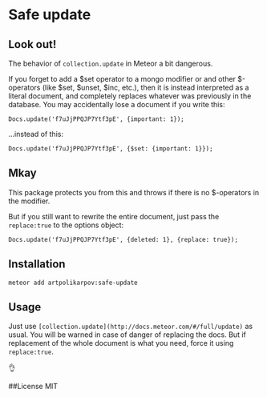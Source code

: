 # Safe update
## Look out!
The behavior of `collection.update` in Meteor a bit dangerous.

If you forget to add a $set operator to a mongo modifier or and other $-operators (like $set, $unset, $inc, etc.), then it is instead interpreted as a literal document, and completely replaces whatever was previously in the database.
You may accidentally lose a document if you write this:
```
Docs.update('f7uJjPPQJP7Ytf3pE', {important: 1});
```

...instead of this:
```
Docs.update('f7uJjPPQJP7Ytf3pE', {$set: {important: 1}});
```


## Mkay
This package protects you from this and throws if there is no $-operators in the modifier.

But if you still want to rewrite the entire document, just pass the `replace:true` to the options object:
```
Docs.update('f7uJjPPQJP7Ytf3pE', {deleted: 1}, {replace: true});
```


## Installation
```
meteor add artpolikarpov:safe-update
```

## Usage
Just use `[collection.update](http://docs.meteor.com/#/full/update)` as usual. You will be warned in case of danger of replacing the docs.
But if replacement of the whole document is what you need, force it using `replace:true`.

:ok_hand:

##License
MIT
